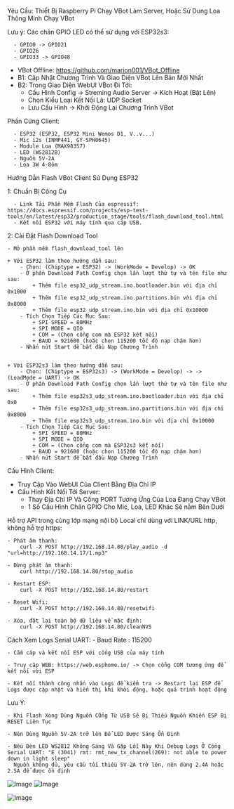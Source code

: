 Yêu Cầu: Thiết Bị Raspberry Pi Chạy VBot Làm Server, Hoặc Sử Dung Loa Thông Minh Chạy VBot


Lưu ý: Các chân GPIO LED có thể sử dụng với ESP32s3: 

	  - GPIO0 -> GPIO21
	  - GPIO26
	  - GPIO33 -> GPIO48


- VBot Offline: https://github.com/marion001/VBot_Offline
- B1: Cập Nhật Chương Trình Và Giao Diện VBot Lên Bản Mới Nhất
- B2: Trong Giao Diện WebUI VBot Đi Tới:
     + Cấu Hình Config -> Streming Audio Server -> Kích Hoạt (Bật Lên)
     + Chọn Kiểu Loại Kết Nối Là: UDP Socket
     + Lưu Cấu Hình -> Khởi Động Lại Chương Trình VBot

Phần Cứng Client: 

	  - ESP32 (ESP32, ESP32 Mini Wemos D1, V..v...)
	  - Mic i2s (INMP441, GY-SPH0645)
	  - Module Loa (MAX98357)
	  - LED (WS2812B)
	  - Nguồn 5V-2A
	  - Loa 3W 4-8ôm


Hướng Dẫn Flash VBot Client Sử Dụng ESP32

  1: Chuẩn Bị Công Cụ
  
	  - Link Tải Phần Mềm Flash Của espressif: https://docs.espressif.com/projects/esp-test-tools/en/latest/esp32/production_stage/tools/flash_download_tool.html
	  - Kết nối ESP32 với máy tính qua cáp USB.


2: Cài Đặt Flash Download Tool

  	- Mở phần mềm flash_download_tool lên
   
   	+ Với ESP32 làm theo hướng dẫn sau: 
	  	- Chọn: (Chiptype = ESP32) -> (WorkMode = Develop) -> OK
	  	- Ở phần Download Path Config chọn lần lượt thứ tự và tên file như sau:
	  		+ Thêm file esp32_udp_stream.ino.bootloader.bin với địa chỉ 0x1000
	  		+ Thêm file esp32_udp_stream.ino.partitions.bin với địa chỉ 0x8000
	  		+ Thêm file esp32_udp_stream.ino.bin với địa chỉ 0x10000
	  	- Tích Chọn Tiếp Các Mục Sau:
	  		+ SPI SPEED = 80MHz
	  		+ SPI MODE = QIO
	  		+ COM = (Chọn cổng com mà ESP32 kết nối)
	  		+ BAUD = 921600 (hoặc chọn 115200 tốc độ nạp chậm hơn)
	  	- Nhấn nút Start để bắt đầu Nạp Chương Trình


	+ Với ESP32s3 làm theo hướng dẫn sau: 
	  	- Chọn: (Chiptype = ESP32s3) -> (WorkMode = Develop) -> -> (LoadMode = UART) -> OK
	  	- Ở phần Download Path Config chọn lần lượt thứ tự và tên file như sau:
	  		+ Thêm file esp32s3_udp_stream.ino.bootloader.bin với địa chỉ 0x0
	  		+ Thêm file esp32s3_udp_stream.ino.partitions.bin với địa chỉ 0x8000
	  		+ Thêm file esp32s3_udp_stream.ino.bin với địa chỉ 0x10000
	  	- Tích Chọn Tiếp Các Mục Sau:
	  		+ SPI SPEED = 80MHz
	  		+ SPI MODE = QIO
	  		+ COM = (Chọn cổng com mà ESP32s3 kết nối)
	  		+ BAUD = 921600 (hoặc chọn 115200 tốc độ nạp chậm hơn)
	  	- Nhấn nút Start để bắt đầu Nạp Chương Trình

 
Cấu Hình Client:

  - Truy Cập Vào WebUI Của Client Bằng Địa Chỉ IP
  - Cấu Hình Kết Nối Tới Server:
    + Thay Địa Chỉ IP Và Cổng PORT Tương Ứng Của Loa Đang Chạy VBot
    + 1 Số Cấu Hình Chân GPIO Cho Mic, Loa, LED Khác Sẽ nằm Bên Dưới

  Hỗ trợ API trong cùng lớp mạng nội bộ Local chỉ dùng với LINK/URL http,  không hỗ trợ https: 

  	- Phát âm thanh:
   		curl -X POST http://192.168.14.80/play_audio -d "url=http://192.168.14.17/1.mp3"

  	- Dừng phát âm thanh:
   		curl http://192.168.14.80/stop_audio

  	- Restart ESP:
   		curl -X POST http://192.168.14.80/restart

  	- Reset Wifi:
   		curl -X POST http://192.168.14.80/resetwifi

  	- Xóa, đặt lại toàn bộ dữ liệu về mặc định:
   		curl -X POST http://192.168.14.80/cleanNVS

  Cách Xem Logs Serial UART: 
	- Baud Rate : 115200
  
  	- Cắm cáp và kết nối ESP với cổng USB của máy tính
   
  	- Truy cập WEB: https://web.esphome.io/ -> Chọn cổng COM tương ứng để kết nối với ESP
   
	- Kết nối thành công nhấn vào Logs để kiểm tra -> Restart lại ESP để Logs được cập nhật và hiển thị khi khởi động, hoặc quá trình hoạt động
      
  Lưu Ý: 
  
  	- Khi Flash Xong Dùng Nguồn CỔng Từ USB Sẽ Bị Thiếu Nguồn Khiến ESP Bị RESET Liên Tục
   
  	- Nên Dùng Nguồn 5V-2A trở lên Để LED Được Sáng Ổn Định
   
	- Nếu Đèn LED WS2812 Không Sáng Và Gặp Lỗi Này Khi Debug Logs Ở Cổng Serial UART: "E (3041) rmt: rmt_new_tx_channel(269): not able to power down in light sleep"
 	  Nguồn không đủ, yêu cầu tối thiếu 5V-2A trở lên, nên dùng 2.4A hoặc 2.5A để được ổn định
   
![Image](https://github.com/user-attachments/assets/31df2568-ccbd-4a4f-95ca-d0a2180eca35)
![Image](https://github.com/user-attachments/assets/a4600a0f-54dd-4e89-961a-caf29b9ba95a)


![Image](https://github.com/user-attachments/assets/de9d1bcd-64a4-4e79-94a5-0d3f621e0349)
